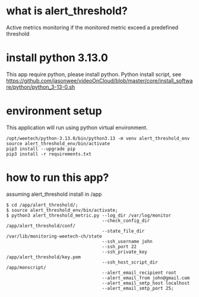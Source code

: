 # what is alert_threshold?
Active metrics monitoring if the monitored metric exceed a predefined threshold

# install python 3.13.0
This app require python, please install python. Python install script, see https://github.com/jasonwee/videoOnCloud/blob/master/core/install_software/python/python_3-13-0.sh

# environment setup
This application will run using python virtual environment.
```
/opt/weetech/python-3.13.0/bin/python3.13 -m venv alert_threshold_env
source alert_threshold_env/bin/activate
pip3 install --upgrade pip
pip3 install -r requirements.txt
```

# how to run this app?
assuming alert_threshold install in /app
```
$ cd /app/alert_threshold/;
$ source alert_threshold_env/bin/activate;
$ python3 alert_threshold_metric.py --log_dir /var/log/monitor
                                    --check_config_dir /app/alert_threshold/conf/
                                    --state_file_dir /var/lib/monitoring-weetech-ch/state
                                    --ssh_username john
                                    --ssh_port 22
                                    --ssh_private_key /app/alert_threshold/key.pem
                                    --ssh_host_script_dir /app/monscript/
                                    --alert_email_recipient root
                                    --alert_email_from john@gmail.com
                                    --alert_email_smtp_host localhost
                                    --alert_email_smtp_port 25;
```

